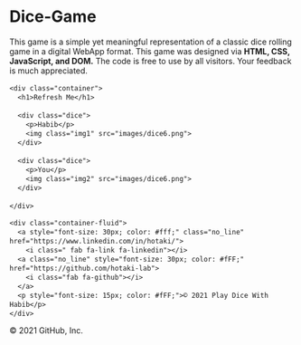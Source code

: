 # Dice-Game

This game is a simple yet meaningful representation of a classic dice rolling game in a digital WebApp format. This game was designed via **HTML, CSS, JavaScript, and DOM.** The code is free to use by all visitors. Your feedback is much appreciated.

<!DOCTYPE html>
<html lang="en" dir="ltr">
  <head>
    <meta charset="utf-8">
    <title>Play Dice with Habib</title>
    <link rel="stylesheet" href="styles.css">
    <link href="https://fonts.googleapis.com/css?family=Indie+Flower|Lobster" rel="stylesheet">
    <script src="https://use.fontawesome.com/releases/v5.15.3/js/all.js" crossorigin="anonymous"></script>

  </head>
  <body>

    <div class="container">
      <h1>Refresh Me</h1>

      <div class="dice">
        <p>Habib</p>
        <img class="img1" src="images/dice6.png">
      </div>

      <div class="dice">
        <p>You</p>
        <img class="img2" src="images/dice6.png">
      </div>

    </div>

  <script src="index.js" charset="utf-8"></script>

  </body>

  <footer class="social" id="footer">

    <div class="container-fluid">
      <a style="font-size: 30px; color: #fff;" class="no_line" href="https://www.linkedin.com/in/hotaki/">
        <i class=" fab fa-link fa-linkedin"></i>
      <a class="no_line" style="font-size: 30px; color: #fFF;" href="https://github.com/hotaki-lab">
        <i class="fab fa-github"></i>
      </a>
      <p style="font-size: 15px; color: #fFF;">© 2021 Play Dice With Habib</p>
    </div>
  </footer>
</html>
© 2021 GitHub, Inc.
